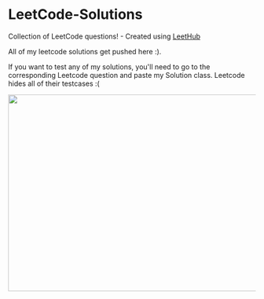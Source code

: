 # LeetCode-Solutions
Collection of LeetCode questions! - Created using [LeetHub](https://github.com/QasimWani/LeetHub)


All of my leetcode solutions get pushed here :). 

If you want to test any of my solutions, you'll need to go to the corresponding Leetcode question and paste my Solution class. Leetcode hides all of their testcases :( 

<img src="https://github.com/jshiers97/LeetCode-Solutions/blob/main/ncis-hacker.gif" width="800" height="400" />

